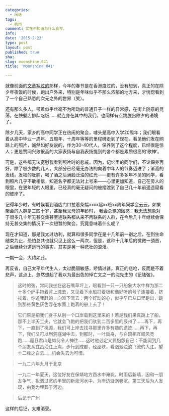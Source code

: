 ```yaml
---
categories:
  - 闲话
tags:
  - 杭州
comment: 实在不知道为什么会写。
info: 
date: '2015-2-22'
type: post
layout: post
published: true
sha: 
slug: moonshine-041
title: 'Moonshine 041'

---
```

就像前面的[文章写过的](http://mooninsky.net/2015-02-21-hongkong-spring-festival)那样，今年的春节是在香港度过的，没有想到，真正的在除夕年夜饭的时候，跑出户外来，特别是年味似乎不那么浓郁的地方来，才恍惚看到了一个自己熟悉的次元之外的世界（笑）。

还有那么多人，带着似乎丝毫不为所动的普通日子一样的日常感，在街上随意的晃荡，在快餐店排队吃饭……就连身在其中的我们，也同样有点跳脱出除夕的语境了。

除夕几天，家乡的高中同学正在热闹的聚会，噱头是高中入学20周年；我们眼看着从高中毕业一周年、五周年、十周年等等的里程碑走到了现在。看见他们发在网路上的照片，诚然如好友说的，作为30-40代人，保养到了这个程度，已经很是惊人；更是赞同兴致很高的大家表扬与自我表扬提到的各个都是素质很高的‘歌神’。 

可是，这些都无法宽慰我看到照片时的悲戚，因为，记忆里的同学们，不论保养再好，除了极少数的几人，大部分已经毫无办法的向着中年人的节奏迈进了；渐高的发线，发福的肚腩，喝了酒之后满脸泛油的红光——更有许多多年不见的同学，看到照片几乎不敢相信，知道名字都无法对上号来——心里更加知道，自己在旁人的眼里，在更年轻的人眼里，已经真的毫无疑问的被摆渡到了自己几十年前遥遥窥看的彼岸了。

记得年少时，有时候看到酒店门口拉着条幅xxxx届xx班xx周年同学会云云，如果聚会的人群是三四十岁，甚至我父母的年龄时， 我会总觉的困惑：我无法想象对于很多几十年无甚交集甚至连联系都从来不再联系的人群，在今后几十年继续会保持无甚交集的情况下一次短暂的聚会，究竟意味着什么呢？

现在才知道，那是我太过功利，就算和很多同学在是十几年前一别之后，在到生命结束为止，恐怕总共也就只见上这么一两次，但是，这种十几年后的微微一颌首，之后继续分道远行的事实，其实是另一种悲壮的浪漫。

一期一会，大约如此。

再反省，自己太平年代生人，太过脆弱敏感，矫情过甚。真正的悲呛，反而是不着悲声，这点上，忽然想起了我以为最出色的悼亡文之一的沈先生的《记陆弢》。

> 这时的弢，常同我坐在这石嘴草坪上，眼看到一只一只船象大水牛样为那二十多个纤手拖着背上滩去，又见着下水船打着极和谐好听的号子连接着，挤挨着，你追我赶的，向滩下流去：两个好动的心，似乎早已从口里跑出，跳到那些黄色灰色浮在水面上跑着的船上去了！

> 它们原是把我们身子从别一个口岸载到这里来的！若是我们果真跳上了船，那不上半天工夫，它就会飞跑的把我们驮到二百多里的辰州了……再下，再下，一直到了桃源，我们可上岸去找寻那里许多有趣的遗迹……再下，再下，我们又可以到洞庭湖中去，到那时，一叶扁舟，与白鸥相互顺风竞跑……而且君山是如何令人神往……这时他必定又要抱怨自己：不能同到几个朋友从宜昌沿江上溯，步行到成都，经巫峡，看汹汹浊浪飞流的大江，望十二峰之白云……机会失去为可惜。

> 一九二六年九月于北京


>一九二一年夏天，这位好友在保靖地方酉水中淹毙。时雨后新晴，因和一朋友争气，拟泅过宽约半里的新涨河水中，为岸边漩涡卷沉。第三天后为人发现，由我为埋葬于河边。

>后记于广州

这样的后记，太难消受。